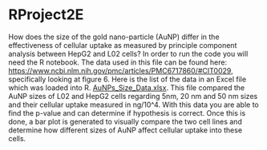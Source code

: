 # RProject2E
How does the size of the gold nano-particle (AuNP) differ in the effectiveness of cellular uptake as measured by principle component analysis between HepG2 and L02 cells? 
In order to run the code you will need the R notebook. The data used in this file can be found here: https://www.ncbi.nlm.nih.gov/pmc/articles/PMC6717860/#CIT0029, specifically looking at figure 6.
Here is the list of the data in an Excel file which was loaded into R. [AuNPs_Size_Data.xlsx](https://github.com/mag241/RProject2E/files/6641768/AuNPs_Size_Data.xlsx). This file compared the AuNP sizes of L02 and HepG2 cells regarding 5nm, 20 nm and 50 nm sizes and their cellular uptake measured in ng/10^4. With this data you are able to find the p-value and can determine if hypothesis is correct. Once this is done, a bar plot is generated to visually compare the two cell lines and determine how different sizes of AuNP affect cellular uptake into these cells. 
